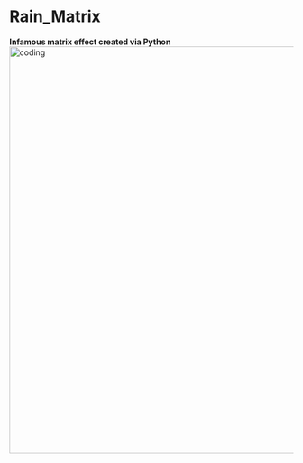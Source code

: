 # Rain_Matrix
**Infamous matrix effect created via Python**
<img align="right" alt="coding" height="720" width="1024" src=https://64.media.tumblr.com/7696b08be336171baef4a005d1426e1a/0727fe47787d0a0c-a6/s540x810/595474d90bdf58493ae0d3a4ea5c1bf3391242a1.gif>
